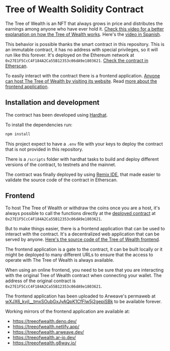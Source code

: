 # Tree of Wealth Solidity Contract

The Tree of Wealth is an NFT that always grows in price and distributes the earnings among anyone who have ever hold it. [Check this video for a better explanation on how the Tree of Wealth works](https://www.youtube.com/watch?v=Y8G5aGKc84I&ab_channel=AprendiendoWeb3). Here's the [video in Spanish](https://www.youtube.com/watch?v=1tS3PFlCGzc&list=PL6W-DT5AOQ0R2-yV3E9cViqZ5WHV4yDOA).

This behavior is possible thanks the smart contract in this repository. This is an immutable contract, it has no address with special privileges, so it will run like this forever. It's deployed on the Ethereum network at `0x27E1F5CcC4F184A2Ca55B12353c06dA9e1803621`. [Check the contract in Etherscan](https://etherscan.io/address/0x27E1F5CcC4F184A2Ca55B12353c06dA9e1803621#code).

To easily interact with the contract there is a frontend application. [Anyone can host The Tree of Wealth by visiting its website](https://treeofwealth.deno.dev). Read [more about the frontend application](#frontend).


## Installation and development

The contract has been developed using [Hardhat](https://hardhat.org/). 

To install the dependencies run:

```bash
npm install
```

This project expect to have a `.env` file with your keys to deploy the contract that is not provided in this repository.

There is a `/scripts` folder with hardhat tasks to build and deploy different versions of the contract, to testnets and the mainnet.

The contract was finally deployed by using [Remix IDE](https://remix.ethereum.org/), that made easier to validate the source code of the contract in Etherscan.

## Frontend
To host The Tree of Wealth or withdraw the coins once you are a host, it's always possible to call the functions directly at the [deployed contract](https://etherscan.io/address/0x27E1F5CcC4F184A2Ca55B12353c06dA9e1803621#code) at `0x27E1F5CcC4F184A2Ca55B12353c06dA9e1803621`.

But to make things easier, there is a frontend application that can be used to interact with the contract. It's a decentralized web application that can be served by anyone. [Here's the source code of the Tree of Wealth frontend](https://github.com/arqex/tree-of-wealth-app).

The frontend application is a gate to the contract, it can be built locally or it might be deployed to  many different URLs to ensure that the access to operate with The Tree of Wealth is always available. 

When using an online frontend, you need to be sure that you are interacting with the original Tree of Wealth contract when connecting your wallet. The address of the original contract is `0x27E1F5CcC4F184A2Ca55B12353c06dA9e1803621`.

The frontend application has been uploaded to Arweave's permaweb at [wXJX6_kvjI__tmxSOubGxJyAQpK1CfFlw5j2gepiSBk](https://viewblock.io/arweave/tx/wXJX6_kvjI__tmxSOubGxJyAQpK1CfFlw5j2gepiSBk) to be available forever.

Working mirrors of the frontend application are available at:
* https://treeofwealth.deno.dev/
* https://treeofwealth.netlify.app/
* https://treeofwealth.arweave.dev/
* https://treeofwealth.ar-io.dev/
* https://treeofwealth.g8way.io/
